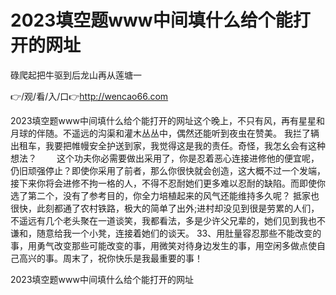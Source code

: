 # 2023填空题www中间填什么给个能打开的网址
碌爬起把牛驱到后龙山再从莲塘一

👉/观/看/入/口👉http://wencao66.com

2023填空题www中间填什么给个能打开的网址这个晚上，不只有风，再有星星和月球的伴随。不遥远的沟渠和灌木丛丛中，偶然还能听到夜虫在赞美。
我拦了辆出租车，我要把帷幔安全护送到家，我觉得这是我的责任。奇怪，我怎幺会有这种想法？
　　这个功夫你必需要做出采用了，你是忍着恶心连接进修他的便宜呢，仍旧顽强停止？即使你采用了前者，那么你很快就会创造，这大概不过一个发端，接下来你将会进修不拘一格的人，不得不忍耐她们更多难以忍耐的缺陷。而即使你选了第二个，没有了参考目的，你全力培植起来的风气还能维持多久呢？
抵家也很快，此刻都通了农村铁路，极大的简单了出外;进村却没见到很是劳累的人们，不遥远有几个老头聚在一道谈笑，我都看法，多是少许父兄辈的，她们见到我也不谦和，随意给我一个小凳，连接着她们的谈天。
	33、用肚量容忍那些不能改变的事，用勇气改变那些可能改变的事，用微笑对待身边发生的事，用空闲多做点使自己高兴的事。周末了，祝你快乐是我最重要的事！

2023填空题www中间填什么给个能打开的网址
